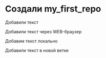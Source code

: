 ﻿# Создали my_first_repo

Добавили текст

Добавили текст через WEB-браузер

Добавим текст локально

Добавили текст в новой ветке
